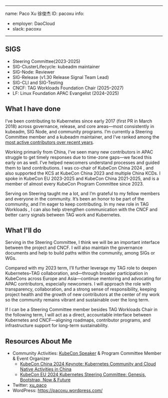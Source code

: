 -------------------------------------------------------------
name: Paco Xu 徐俊杰
ID: pacoxu
info:
- employer: DaoCloud
- slack: pacoxu

-------------------------------------------------------------

## SIGS

- Steering Committee(2023-2025)
- SIG-ClusterLifecycle: kubeadm maintainer
- SIG-Node: Reviewer
- SIG-Release (v1.30 Release Signal Team Lead)
- SIG-CLI and SIG-Testing
- CNCF: TAG Workloads Foundation Chair (2025–2027)
- LF: Linux Foundation APAC Evangelist (2024–2025)

## What I have done

I’ve been contributing to Kubernetes since early 2017 (first PR in March 2018) across governance, release, and core areas—most consistently in kubeadm, SIG Node, and community programs. I’m currently a Steering Committee member and a kubeadm maintainer, and I’ve ranked among the [most active contributors over recent years](https://k8s.devstats.cncf.io/d/13/developer-activity-counts-by-repository-group?orgId=1&var-period_name=Last%203%20years&var-metric=contributions&var-repogroup_name=Kubernetes&var-repo_name=kubernetes%2Fkubernetes&var-country_name=All).

Working primarily from China, I’ve seen many new contributors in APAC struggle to get timely responses due to time-zone gaps—we faced this early on as well. I’ve helped newcomers understand processes and guided them to land contributions. I was co-chair of KubeCon China 2024 , and also supported the KCS at KubeCon China 2023 and multiple China KCDs. I spoke in KubeCon EU 2023-2025 and KubeCon China 2021-2025, and is a member of almost every KubeCon Program Committee since 2023.

Serving on Steering taught me a lot, and I’m grateful to my fellow members and everyone in the community. It’s been an honor to be part of the community, and I’m eager to keep contributing. In my new role in TAG Workloads , I can also help strengthen communication with the CNCF and better carry signals between TAG work and Kubernetes.

## What I'll do

Serving in the Steering Committee, I think we will be an important interface between the project and CNCF. I will also maintain the governance documents and help to build paths within the community, among SIGs or WGs.

Compared with my 2023 term, I’ll further leverage my TAG role to deepen Kubernetes–TAG collaboration, and—through broader participation in KubeCons across Europe and Asia—continue mentoring and advocating for APAC contributors, especially newcomers. I will approach the role with transparency, collaboration, and a strong sense of responsibility, keeping project health and the growth of new contributors at the center of my work so the community remains vibrant and sustainable over the long term.

If I can be a Steering Committee member besides TAG Workloads Chair in the following term, I will act as a direct, accountable interface between Kubernetes and CNCF—aligning roadmaps, contributor programs, and infrastructure support for long-term sustainability.

## Resources About Me

- Community Activities: [KubeCon Speaker](https://www.youtube.com/playlist?list=PLROmsd5kH8pBiN0Km1EepbzKoDiM5S6Ok) & Program Committee Member & Event Organizer
  - [KubeCon China 2024 Keynote: Kubernetes Community and Cloud Native Activities in China](https://www.youtube.com/watch?v=c9YVuEkJGR0)
  - [KubeCon EU 2024 Kubernetes Steering Committee: Genesis, Bootstrap, Now & Future](https://sched.co/1YhgX)
- Twitter: [xu_paco](https://twitter.com/xu_paco)
- WordPress: <https://pacoxu.wordpress.com/>
